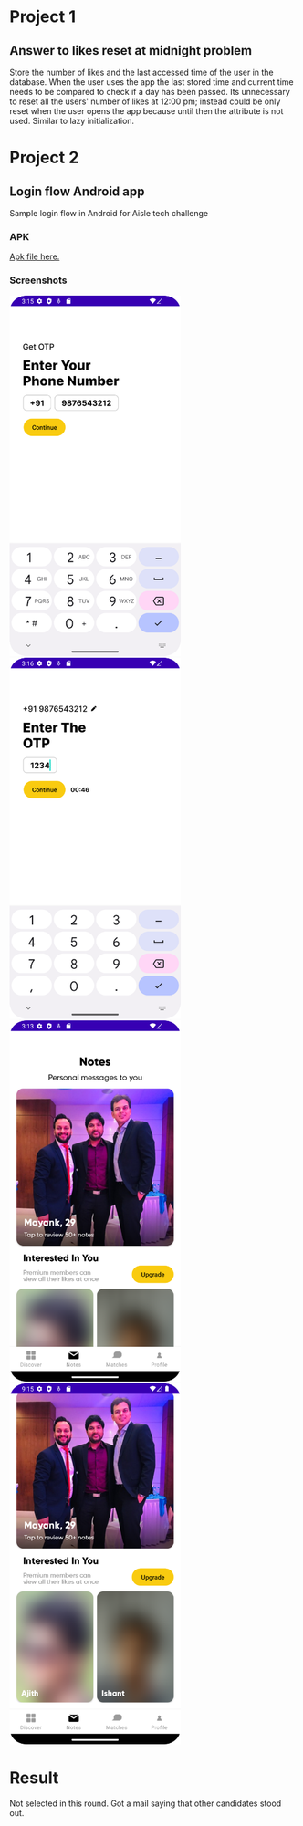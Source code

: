 # Project 1
## Answer to likes reset at midnight problem
Store the number of likes and the last accessed time of the user in the database. When the user uses the app the last stored time and current time needs to be 
compared to check if a day has been passed. Its unnecessary to reset all the users' number of likes at 12:00 pm; instead could be only reset when 
the user opens the app because until then the attribute is not used. Similar to lazy initialization.

# Project 2
## Login flow Android app
Sample login flow in Android for Aisle tech challenge
### APK
[Apk file here.](/apk/app-debug.apk)
### Screenshots
<img src="screenshots/screen_1.png" width="300"> <img src="screenshots/screen_2.png" width="300">
<img src="screenshots/screen_3a.png" width="300"> <img src="screenshots/screen_3b.png" width="300">
# Result
Not selected in this round. Got a mail saying that other candidates stood out.
